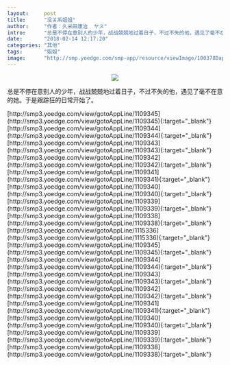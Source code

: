 ```yaml
---
layout:     post
title:      "没关系姐姐"
author:     "作者：久米田康治  ヤス"
intro:      "总是不停在意别人的少年，战战兢兢地过着日子，不过不失的他，遇见了毫不在意的她。于是跟踪狂的日常开始了。"
date:       "2018-02-14 12:17:20"
categories: "其他"
tags:       "姐姐"
image:      "http://smp.yoedge.com/smp-app/resource/viewImage/1003780appline.png"
---
```

<div style="text-align: center">
<p><img src="http://smp.yoedge.com/smp-app/resource/viewImage/1003780appline.png"/></p>
</div>
<p class="post-meta">
<span>总是不停在意别人的少年，战战兢兢地过着日子，不过不失的他，遇见了毫不在意的她。于是跟踪狂的日常开始了。</span>
</p>
[http://smp3.yoedge.com/view/gotoAppLine/1109345](http://smp3.yoedge.com/view/gotoAppLine/1109345){:target="_blank"}
[http://smp3.yoedge.com/view/gotoAppLine/1109344](http://smp3.yoedge.com/view/gotoAppLine/1109344){:target="_blank"}
[http://smp3.yoedge.com/view/gotoAppLine/1109343](http://smp3.yoedge.com/view/gotoAppLine/1109343){:target="_blank"}
[http://smp3.yoedge.com/view/gotoAppLine/1109342](http://smp3.yoedge.com/view/gotoAppLine/1109342){:target="_blank"}
[http://smp3.yoedge.com/view/gotoAppLine/1109341](http://smp3.yoedge.com/view/gotoAppLine/1109341){:target="_blank"}
[http://smp3.yoedge.com/view/gotoAppLine/1109340](http://smp3.yoedge.com/view/gotoAppLine/1109340){:target="_blank"}
[http://smp3.yoedge.com/view/gotoAppLine/1109339](http://smp3.yoedge.com/view/gotoAppLine/1109339){:target="_blank"}
[http://smp3.yoedge.com/view/gotoAppLine/1109338](http://smp3.yoedge.com/view/gotoAppLine/1109338){:target="_blank"}
[http://smp3.yoedge.com/view/gotoAppLine/1115336](http://smp3.yoedge.com/view/gotoAppLine/1115336){:target="_blank"}
[http://smp3.yoedge.com/view/gotoAppLine/1109345](http://smp3.yoedge.com/view/gotoAppLine/1109345){:target="_blank"}
[http://smp3.yoedge.com/view/gotoAppLine/1109344](http://smp3.yoedge.com/view/gotoAppLine/1109344){:target="_blank"}
[http://smp3.yoedge.com/view/gotoAppLine/1109343](http://smp3.yoedge.com/view/gotoAppLine/1109343){:target="_blank"}
[http://smp3.yoedge.com/view/gotoAppLine/1109342](http://smp3.yoedge.com/view/gotoAppLine/1109342){:target="_blank"}
[http://smp3.yoedge.com/view/gotoAppLine/1109341](http://smp3.yoedge.com/view/gotoAppLine/1109341){:target="_blank"}
[http://smp3.yoedge.com/view/gotoAppLine/1109340](http://smp3.yoedge.com/view/gotoAppLine/1109340){:target="_blank"}
[http://smp3.yoedge.com/view/gotoAppLine/1109339](http://smp3.yoedge.com/view/gotoAppLine/1109339){:target="_blank"}
[http://smp3.yoedge.com/view/gotoAppLine/1109338](http://smp3.yoedge.com/view/gotoAppLine/1109338){:target="_blank"}


